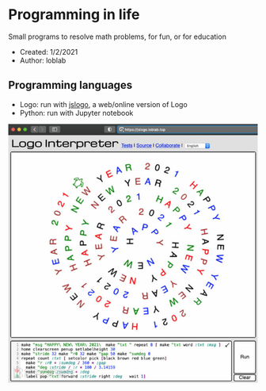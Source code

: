 # Programming in life

Small programs to resolve math problems, for fun, or for education

- Created: 1/2/2021
- Author: loblab

## Programming languages

- Logo: run with [jslogo](https://github.com/inexorabletash/jslogo), a web/online version of Logo
- Python: run with Jupyter notebook

![Screenshot](https://raw.githubusercontent.com/loblab/proglife/master/HappyNewYear2021.jpg)

